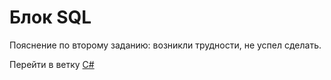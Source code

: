 # Блок SQL

Пояснение по второму заданию: возникли трудности, не успел сделать.


Перейти в ветку [C#](https://github.com/vnikita8/SiberianGenericCompanyTest)
